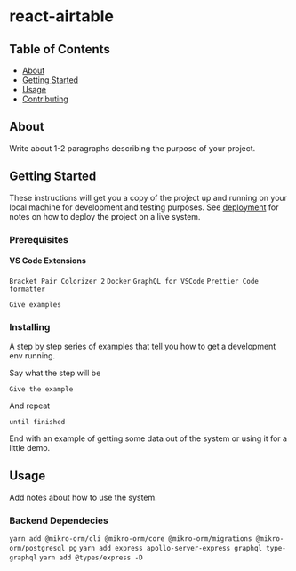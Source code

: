 # react-airtable

## Table of Contents

- [About](#about)
- [Getting Started](#getting_started)
- [Usage](#usage)
- [Contributing](../CONTRIBUTING.md)

## About <a name = "about"></a>

Write about 1-2 paragraphs describing the purpose of your project.

## Getting Started <a name = "getting_started"></a>

These instructions will get you a copy of the project up and running on your local machine for development and testing purposes. See [deployment](#deployment) for notes on how to deploy the project on a live system.

### Prerequisites

#### VS Code Extensions
`Bracket Pair Colorizer 2`
`Docker`
`GraphQL for VSCode`
`Prettier Code formatter`

```
Give examples
```

### Installing

A step by step series of examples that tell you how to get a development env running.

Say what the step will be

```
Give the example
```

And repeat

```
until finished
```

End with an example of getting some data out of the system or using it for a little demo.

## Usage <a name = "usage"></a>

Add notes about how to use the system.


### Backend Dependecies
  `yarn add @mikro-orm/cli @mikro-orm/core @mikro-orm/migrations @mikro-orm/postgresql pg`
  `yarn add express apollo-server-express graphql type-graphql`
  `yarn add @types/express -D`
